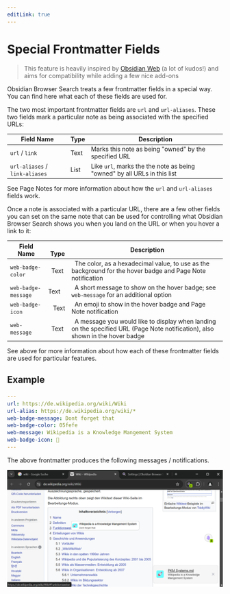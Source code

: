 ```yaml
---
editLink: true
---
```


# Special Frontmatter Fields

> This feature is heavily inspired by [Obsidian Web](https://github.com/coddingtonbear/obsidian-web) (a lot of kudos!) and aims for compatibility while adding a few nice add-ons

Obsidian Browser Search treats a few frontmatter fields in a special way. You can find here what each of these fields are used for.

The two most important frontmatter fields are ``url`` and ``url-aliases``. These two fields mark a particular note as being associated with the specified URLs:

| Field Name                       | Type | Description                                                            |
| -------------------------------- | ---- | ---------------------------------------------------------------------- |
| ``url`` / `link`                 | Text | Marks this note as being "owned" by the specified URL                  |
| ``url-aliases`` / `link-aliases` | List | Like `url`, marks the the note as being "owned" by all URLs in this list |

See Page Notes for more information about how the ``url`` and ``url-aliases`` fields work.

Once a note is associated with a particular URL, there are a few other fields you can set on the same note that can be used for controlling what Obsidian Browser Search shows you when you land on the URL or when you hover a link to it:

| Field Name            |    Type |   Description                                                                                                               |
| --------------------- | ------- | --------------------------------------------------------------------------------------------------------------------------- |
| ``web-badge-color``   |   Text  |   The color, as a hexadecimal value, to use as the background for the hover badge and Page Note notification   |
| ``web-badge-message`` | Text    |   A short message to show on the hover badge; see ``web-message`` for an additional option                         |
| ``web-badge-icon``    |    Text |   An emoji to show in the hover badge and Page Note notification |
| ``web-message``       |   Text  |   A message you would like to display when landing on the specified URL (Page Note notification), also shown in the hover badge                                                    |


See above for more information about how each of these frontmatter fields are used for particular features.

## Example

```yaml
---
url: https://de.wikipedia.org/wiki/Wiki
url-alias: https://de.wikipedia.org/wiki/*
web-badge-message: Dont forget that
web-badge-color: 05fefe
web-message: Wikipedia is a Knowledge Mangement System
web-badge-icon: 🚀
---
```

The above frontmatter produces the following messages / notifications.

![](./img/page-note-messages.png)
